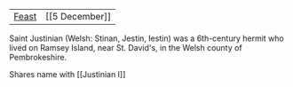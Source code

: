 |   |   |
|---|---|
|[Feast](https://en.wikipedia.org/wiki/Calendar_of_saints)|[[5 December]]|

Saint Justinian (Welsh: Stinan, Jestin, Iestin) was a 6th-century hermit who lived on Ramsey Island, near St. David's, in the Welsh county of Pembrokeshire.

Shares name with [[Justinian I]]
